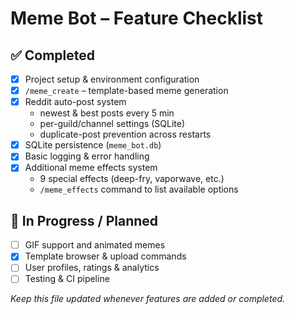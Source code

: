 # Meme Bot – Feature Checklist

## ✅ Completed

- [x] Project setup & environment configuration
- [x] `/meme_create` – template-based meme generation
- [x] Reddit auto-post system
  - newest & best posts every 5 min
  - per-guild/channel settings (SQLite)
  - duplicate-post prevention across restarts
- [x] SQLite persistence (`meme_bot.db`)
- [x] Basic logging & error handling
- [x] Additional meme effects system
  - 9 special effects (deep-fry, vaporwave, etc.)
  - `/meme_effects` command to list available options

## 🔄 In Progress / Planned

- [ ] GIF support and animated memes
- [x] Template browser & upload commands
- [ ] User profiles, ratings & analytics
- [ ] Testing & CI pipeline

_Keep this file updated whenever features are added or completed._
